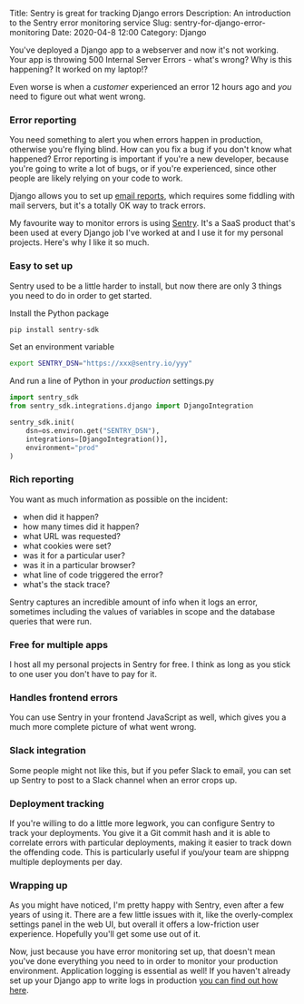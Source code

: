 Title: Sentry is great for tracking Django errors
Description: An introduction to the Sentry error monitoring service
Slug: sentry-for-django-error-monitoring
Date: 2020-04-8 12:00
Category: Django

You've deployed a Django app to a webserver and now it's not working. Your app is throwing 500 Internal Server Errors - what's wrong? Why is this happening? It worked on my laptop!?

Even worse is when a _customer_ experienced an error 12 hours ago and _you_ need to figure out what went wrong.

### Error reporting

You need something to alert you when errors happen in production, otherwise you're flying blind. How can you fix a bug if you don't know what happened? Error reporting is important if you're a new developer, because you're going to write a lot of bugs, or if you're experienced, since other people are likely relying on your code to work.

Django allows you to set up [email reports](https://docs.djangoproject.com/en/3.0/howto/error-reporting/), which requires some fiddling with mail servers, but it's a totally OK way to track errors.

My favourite way to monitor errors is using [Sentry](https://sentry.io/welcome/). It's a SaaS product that's been used at every Django job I've worked at and I use it for my personal projects. Here's why I like it so much.

### Easy to set up

Sentry used to be a little harder to install, but now there are only 3 things you need to do in order to get started.

Install the Python package

```bash
pip install sentry-sdk
```

Set an environment variable

```bash
export SENTRY_DSN="https://xxx@sentry.io/yyy"
```

And run a line of Python in your _production_ settings.py

```python
import sentry_sdk
from sentry_sdk.integrations.django import DjangoIntegration

sentry_sdk.init(
    dsn=os.environ.get("SENTRY_DSN"),
    integrations=[DjangoIntegration()],
    environment="prod"
)
```

### Rich reporting

You want as much information as possible on the incident:

- when did it happen?
- how many times did it happen?
- what URL was requested?
- what cookies were set?
- was it for a particular user?
- was it in a particular browser?
- what line of code triggered the error?
- what's the stack trace?

Sentry captures an incredible amount of info when it logs an error, sometimes including the values of variables in scope and the database queries that were run.

### Free for multiple apps

I host all my personal projects in Sentry for free. I think as long as you stick to one user you don't have to pay for it.

### Handles frontend errors

You can use Sentry in your frontend JavaScript as well, which gives you a much more complete picture of what went wrong.

### Slack integration

Some people might not like this, but if you pefer Slack to email, you can set up Sentry to post to a Slack channel when an error crops up.

### Deployment tracking

If you're willing to do a little more legwork, you can configure Sentry to track your deployments. You give it a Git commit hash and it is able to correlate errors with particular deployments, making it easier to track down the offending code. This is particularly useful if you/your team are shippng multiple deployments per day.

### Wrapping up

As you might have noticed, I'm pretty happy with Sentry, even after a few years of using it. There are a few little issues with it, like the overly-complex settings panel in the web UI, but overall it offers a low-friction user experience. Hopefully you'll get some use out of it.

Now, just because you have error monitoring set up, that doesn't mean you've done everything you need to in order to monitor your production environment. Application logging is essential as well! If you haven't already set up your Django app to write logs in production [you can find out how here](https://mattsegal.dev/file-logging-django.html).
